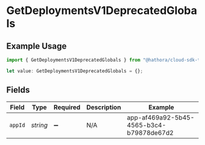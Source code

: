 # GetDeploymentsV1DeprecatedGlobals

## Example Usage

```typescript
import { GetDeploymentsV1DeprecatedGlobals } from "@hathora/cloud-sdk-typescript/models/operations";

let value: GetDeploymentsV1DeprecatedGlobals = {};
```

## Fields

| Field                                    | Type                                     | Required                                 | Description                              | Example                                  |
| ---------------------------------------- | ---------------------------------------- | ---------------------------------------- | ---------------------------------------- | ---------------------------------------- |
| `appId`                                  | *string*                                 | :heavy_minus_sign:                       | N/A                                      | app-af469a92-5b45-4565-b3c4-b79878de67d2 |